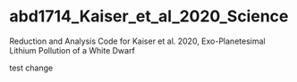 # abd1714_Kaiser_et_al_2020_Science
Reduction and Analysis Code for Kaiser et al. 2020, Exo-Planetesimal Lithium Pollution of a White Dwarf

test change